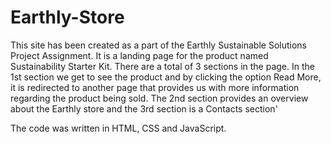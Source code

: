 # Earthly-Store
This site has been created as a part of the Earthly Sustainable Solutions Project Assignment.
It is a landing page for the product named Sustainability Starter Kit. There are a total of 3 sections in the page.
In the 1st section we get to see the product and by clicking the option Read More, it is redirected to another page that provides us with more information regarding the product being sold.
The 2nd section provides an overview about the Earthly store and the 3rd section is a Contacts section'

The code was written in HTML, CSS and JavaScript.
